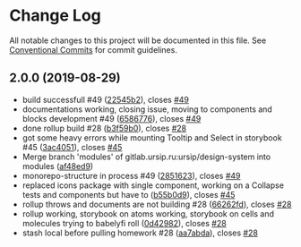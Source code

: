 # Change Log

All notable changes to this project will be documented in this file.
See [Conventional Commits](https://conventionalcommits.org) for commit guidelines.

## 2.0.0 (2019-08-29)

* build successfull #49 ([22545b2](https://gitlab.ursip.ru/ursip/design-system/commit/22545b2)), closes [#49](https://gitlab.ursip.ru/ursip/design-system/issues/49)
* documentations working, closing issue, moving to components and blocks development #49 ([6586776](https://gitlab.ursip.ru/ursip/design-system/commit/6586776)), closes [#49](https://gitlab.ursip.ru/ursip/design-system/issues/49)
* done rollup build #28 ([b3f59b0](https://gitlab.ursip.ru/ursip/design-system/commit/b3f59b0)), closes [#28](https://gitlab.ursip.ru/ursip/design-system/issues/28)
* got some heavy errors while mounting Tooltip and Select in storybook #45 ([3ac4051](https://gitlab.ursip.ru/ursip/design-system/commit/3ac4051)), closes [#45](https://gitlab.ursip.ru/ursip/design-system/issues/45)
* Merge branch 'modules' of gitlab.ursip.ru:ursip/design-system into modules ([af48ed9](https://gitlab.ursip.ru/ursip/design-system/commit/af48ed9))
* monorepo-structure in process #49 ([2851623](https://gitlab.ursip.ru/ursip/design-system/commit/2851623)), closes [#49](https://gitlab.ursip.ru/ursip/design-system/issues/49)
* replaced icons package with single component, working on a Collapse tests and components but have to ([b55b0d9](https://gitlab.ursip.ru/ursip/design-system/commit/b55b0d9)), closes [#45](https://gitlab.ursip.ru/ursip/design-system/issues/45)
* rollup throws and documents are not building #28 ([66262fd](https://gitlab.ursip.ru/ursip/design-system/commit/66262fd)), closes [#28](https://gitlab.ursip.ru/ursip/design-system/issues/28)
* rollup working, storybook on atoms working, storybook on cells and molecules trying to babelyfi roll ([0d42982](https://gitlab.ursip.ru/ursip/design-system/commit/0d42982)), closes [#28](https://gitlab.ursip.ru/ursip/design-system/issues/28)
* stash local before pulling homework #28 ([aa7abda](https://gitlab.ursip.ru/ursip/design-system/commit/aa7abda)), closes [#28](https://gitlab.ursip.ru/ursip/design-system/issues/28)
